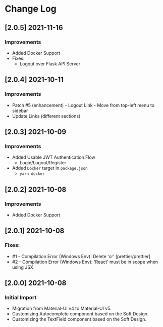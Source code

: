 # Change Log

## [2.0.5] 2021-11-16

### Improvements

- Added Docker Support
- Fixes:
  - Logout over Flask API Server

## [2.0.4] 2021-10-11

### Improvements

- Patch #5 (enhancement) - Logout Link - Move from top-left menu to sidebar
- Update Links (different sections)

## [2.0.3] 2021-10-09

### Improvements

- Added Usable JWT Authentication Flow
  - Login/Logout/Register
- Added `Docker` target in `package.json`
  - `yarn docker`

## [2.0.2] 2021-10-08

### Improvements

- Added Docker Support

## [2.0.1] 2021-10-08

### Fixes:

- #1 - Compilation Error (Windows Env): Delete 'cr' [prettier/prettier]
- #2 - Compilation Error (Windows Env): 'React' must be in scope when using JSX

## [2.0.0] 2021-10-08

### Initial Import

- Migration from Material-UI v4 to Material-UI v5.
- Customizing Autocomplete component based on the Soft Design.
- Customizing the TextField component based on the Soft Design.

